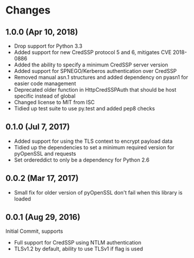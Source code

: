 # Changes

## 1.0.0 (Apr 10, 2018)

* Drop support for Python 3.3
* Added support for new CredSSP protocol 5 and 6, mitigates CVE 2018-0886
* Added the ability to specify a minimum CredSSP server version
* Added support for SPNEGO/Kerberos authentication over CredSSP
* Removed manual asn.1 structures and added dependency on pyasn1 for easier
  code management
* Deprecated older function in HttpCredSSPAuth that should be host specific
  instead of global
* Changed license to MIT from ISC
* Tidied up test suite to use py.test and added pep8 checks


## 0.1.0 (Jul 7, 2017)

* Added support for using the TLS context to encrypt payload data
* Tidied up the dependencies to set a minimum required version for pyOpenSSL and requests
* Set ordereddict to only be a dependency for Python 2.6


## 0.0.2 (Mar 17, 2017)

* Small fix for older version of pyOpenSSL don't fail when this library is loaded


## 0.0.1 (Aug 29, 2016)

Initial Commit, supports

* Full support for CredSSP using NTLM authentication
* TLSv1.2 by default, ability to use TLSv1 if flag is used
